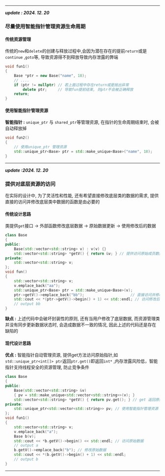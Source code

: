 ___
***update : 2024. 12. 20***
### 尽量使用智能指针管理资源生命周期
#### 传统资源管理
传统的`new`和`delete`的创建与释放过程中,会因为潜在存在的提前`return`或是`continue` ,`goto`等, 导致资源得不到释放导致内存泄露的弊端
```cpp
void fun1()
{
    Base *ptr = new Base("name", 18);
    // ....             
    if (ptr != nullptr) // 若上面过程中存在return或是抛出异常
        delete ptr;     // 导致fun提前结束, 则ptr不会被正确释放
    return;
}
```
#### 使用智能指针管理资源
**智能指针 :** `unique_ptr` 与 `shared_ptr`等管理资源, 在指针的生命周期结束时, 会被自动释放掉
```cpp
void fun2()
{
    // 使用unique_ptr 管理资源
    std::unique_ptr<Base> ptr = std::make_unique<Base>("name", 18);
}
```

---
***update :2024. 12. 20***
### 提供对底层资源的访问
在实际的设计中, 为了灵活性和性能, 还有希望直接修改底层类的数据的需求, 提供直接的访问并修改底层类中数据的函数是由必要的
#### 传统设计思路
类提供`get`接口 -> 外部函数修改底层数据 -> 原始数据更新 -> 使用修改后的数据
```cpp
class Base
{
public:
    Base(std::vector<std::string> v) : v(v) {}
    std::vector<std::string> *getV() { return &v; } // 提供访问原始成员数据的函数
private:
    std::vector<std::string> v;
};
void fun()
{
    std::vector<std::string> v;
    v.emplace_back("aa");
    std::unique_ptr<Base> ptr = std::make_unique<Base>(v);
    ptr->getV()->emplace_back("bb");                     // 直接访问并修改类的原始资源
    std::cout << *(ptr->getV()->begin() + 1) << std::endl; // 访问修改后的原始数据
    // output bb
}
```
**缺点 :** 上述代码中会破坏封装性的原则, 还有当用户修改了底层数据, 而资源管理类并没有同步更新数据状态时, 会造成数据不一致的情况, 因此上述的代码还是存在缺陷的
#### 现代设计思路
**优点 :** 智能指针自动管理资源, 提供get方法访问原始指针,如`std::unique_ptr<int[]> ptr`返回`ptr.get()`即返回`int*` ,内存泄露风险低，智能指针支持线程安全的资源管理, 防止竞争条件

```cpp
class Base
{
public:
    Base(std::vector<std::string> &v) 
    { pv = std::make_unique<std::vector<std::string>>(v); }
    std::vector<std::string> *getV() { return pv.get(); } // get 返回原始指针std::vector<std::string>*
private:
    std::unique_ptr<std::vector<std::string>> pv; // 使用智能指针管理资源
};
void fun1()
{
    std::vector<std::string> v;
    v.emplace_back("a");
    Base b(v);
    std::cout << *b.getV()->begin() << std::endl; // 访问原始数据
    // output a
    b.getV()->emplace_back("b"); // 修改原始数据
    std::cout << *(b.getV()->begin() + 1) << std::endl;
    // output b
}
```
----